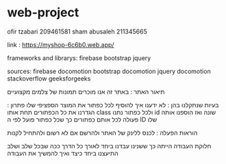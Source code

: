 # web-project
ofir tzabari 209461581
sham abusaleh 211345665

link : https://myshop-6c6b0.web.app/

frameworks and librarys:
    firebase
    bootstrap
    jquery

sources:
    firebase docomotion
    bootstrap docomotion
    jquery docomotion
    stackoverflow
    geeksforgeeks

תיאור האתר : 
באתר זה אנו מוכרים תמונות של צלמים מקצועיים 


בעיות שנתקלנו בהן :
לא ידענו איך להוסיף לכל כפתור את המוצר הספציפי שלו 
פתרון : 
הגדרנו את כל הכפתורים תחת אותו class 
ולכל כפתור נתנו id שונה 
ואז הוספנו אותה פעולה לכל אותם כפתורים כך שכל כפתור פועל לפי ה ID שלו 

הוראות הפעלה :
לכנס ללינק של האתר ולהרשם אם לא רשום ולהתחיל לקנות 

חלוקת העבודה הייתה כך ששנינו עבדנו ביחד לאורך כל הדרך ככה שבכל שלב ושלב התיעצנו ביחד כיצד ואיך להמשיך את העבודה 